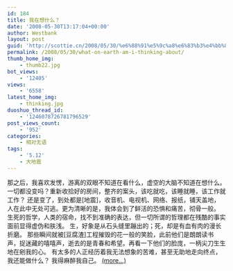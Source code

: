```yaml
---
id: 184
title: 我在想什么？
date: '2008-05-30T13:17:04+00:00'
author: Westbank
layout: post
guid: 'http://scottie.cn/2008/05/30/%e6%88%91%e5%9c%a8%e6%83%b3%e4%bb%80%e4%b9%88%ef%bc%9f/'
permalink: /2008/05/30/what-on-earth-am-i-thinking-about/
thumb_home_img:
    - thumb22.jpg
bot_views:
    - '12405'
views:
    - '6558'
latest_home_img:
    - thinking.jpg
duoshuo_thread_id:
    - '1246078726781796529'
post_views_count:
    - '952'
categories:
    - 相对无语
tags:
    - '5.12'
    - 大地震
---
```


那之后，我喜欢发愣，游离的双眼不知道在看什么，虚空的大脑不知道在想什么。 一切都没变吗？重新收拾好的房间，整齐的案头，该吃就吃，该睡就睡，该工作就工作？ 还是变了，到处都是\[地震\]，收音机、电视机、网络、报纸，铺天盖地，人在此中无处可逃。更为清晰的是，我体会到了鲜活的恐惧和痛苦，彻骨一般。 生死的哲学，人类的宿命，找不到准确的表达，但一切所谓的哲理都在残酷的事实面前显得虚伪和肤浅。 生，好象是从石头缝里蹦出的；死，却是有血有肉的漫长折磨。 那些瞬间就被\[豆腐渣\]工程摧毁的花一般的笑脸，此前他们是朗朗读书声，捉迷藏的嘻嘻声，逝去的是青春和希望。再看一下他们的脸庞，一柄尖刀生生地在剜我的心。 有太多的人正经历着我无法想象的苦难，甚至无助地走向终点，我还能做什么？ 我得麻醉我自己。 [<span aria-label="Continue reading 我在想什么？">(more…)</span>](http://farbank.net/2008/05/30/what-on-earth-am-i-thinking-about/#more-184)